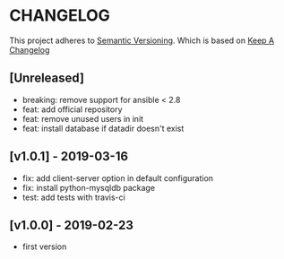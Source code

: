 # CHANGELOG

This project adheres to [Semantic Versioning](http://semver.org/).
Which is based on [Keep A Changelog](http://keepachangelog.com/)

## [Unreleased]

- breaking: remove support for ansible < 2.8
- feat: add official repository
- feat: remove unused users in init
- feat: install database if datadir doesn't exist

## [v1.0.1] - 2019-03-16

- fix: add client-server option in default configuration
- fix: install python-mysqldb package
- test: add tests with travis-ci

## [v1.0.0] - 2019-02-23

- first version
